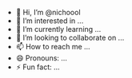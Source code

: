 - 👋 Hi, I’m @nichoool
- 👀 I’m interested in ...
- 🌱 I’m currently learning ...
- 💞️ I’m looking to collaborate on ...
- 📫 How to reach me ...
- 😄 Pronouns: ...
- ⚡ Fun fact: ...

<!---
nichoool/nichoool is a ✨ special ✨ repository because its `README.md` (this file) appears on your GitHub profile.
You can click the Preview link to take a look at your changes.
--->
